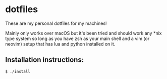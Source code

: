 # dotfiles

These are my personal dotfiles for my machines!

Mainly only works over macOS but it's been tried and should work 
any \*nix type system so long as you have zsh as your main shell 
and a vim (or neovim) setup that has lua and python installed 
on it.

## Installation instructions:
```console
$ ./install
```
